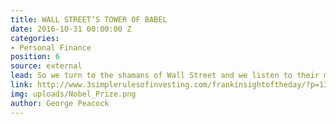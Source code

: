 ```yaml
---
title: WALL STREET’S TOWER OF BABEL
date: 2016-10-31 00:00:00 Z
categories:
- Personal Finance
position: 6
source: external
lead: So we turn to the shamans of Wall Street and we listen to their magical incantations.
link: http://www.3simplerulesofinvesting.com/frankinsightoftheday/?p=1323
img: uploads/Nobel_Prize.png
author: George Peacock
---
```


